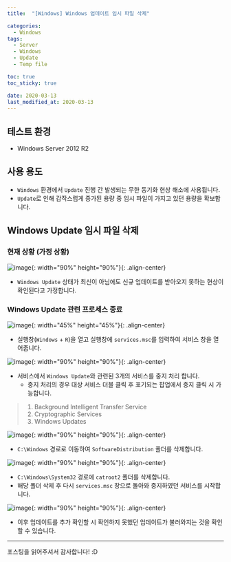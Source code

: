 ```yaml
---
title:  "[Windows] Windows 업데이트 임시 파일 삭제" 

categories:
  - Windows
tags:
  - Server
  - Windows
  - Update
  - Temp file

toc: true
toc_sticky: true

date: 2020-03-13
last_modified_at: 2020-03-13
---
```


## 테스트 환경
- Windows Server 2012 R2
  
## 사용 용도
- `Windows` 환경에서 `Update` 진행 간 발생되는 무한 동기화 현상 해소에 사용됩니다.
- `Update`로 인해 갑작스럽게 증가된 용량 중 임시 파일이 가지고 있던 용량을 확보합니다.
  
## Windows Update 임시 파일 삭제
### 현재 상황 (가정 상황)

![image](https://blog.false.kr/assets/image/Post/Windows/Windows-Update-Temp-file-Delete/1.png){: width="90%" height="90%"}{: .align-center}
- `Windows Update` 상태가 최신이 아님에도 신규 업데이트를 받아오지 못하는 현상이 확인된다고 가정합니다.

### Windows Update 관련 프로세스 종료
  
![image](https://blog.false.kr/assets/image/Post/Windows/Windows-Update-Temp-file-Delete/2.png){: width="45%" height="45%"}{: .align-center}
- 실행창(`Windows` + `R`)을 열고 실행창에 `services.msc`를 입력하여 서비스 창을 열어줍니다.

![image](https://blog.false.kr/assets/image/Post/Windows/Windows-Update-Temp-file-Delete/3.png){: width="90%" height="90%"}{: .align-center}
- 서비스에서 `Windows Update`와 관련된 3개의 서비스를 중지 처리 합니다.
  - 중지 처리의 경우 대상 서비스 더블 클릭 후 표기되는 팝업에서 중지 클릭 시 가능합니다.
> 1. Background Intelligent Transfer Service
> 2. Cryptographic Services
> 3. Windows Updates

![image](https://blog.false.kr/assets/image/Post/Windows/Windows-Update-Temp-file-Delete/4.png){: width="90%" height="90%"}{: .align-center}
- `C:\Windows` 경로로 이동하여 `SoftwareDistribution` 폴더를 삭제합니다.

![image](https://blog.false.kr/assets/image/Post/Windows/Windows-Update-Temp-file-Delete/5.png){: width="90%" height="90%"}{: .align-center}
- `C:\Windows\System32` 경로에 `catroot2` 폴더를 삭제합니다.
- 해당 폴더 삭제 후 다시 `services.msc` 창으로 돌아와 중지하였던 서비스를 시작합니다.

![image](https://blog.false.kr/assets/image/Post/Windows/Windows-Update-Temp-file-Delete/6.png){: width="90%" height="90%"}{: .align-center}
- 이후 업데이트를 추가 확인할 시 확인하지 못했던 업데이트가 불러와지는 것을 확인할 수 있습니다.

---
포스팅을 읽어주셔서 감사합니다! :D
